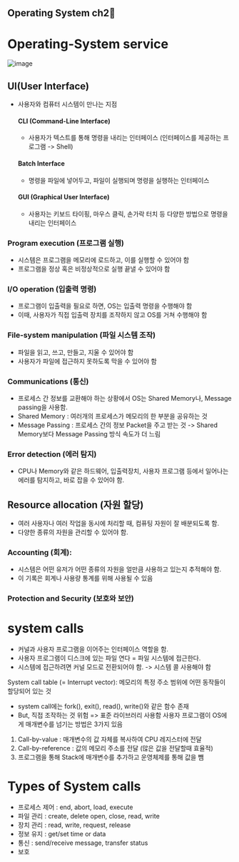 ## Operating System ch2🦕

# Operating-System service

![image](https://github.com/leeseoyoung16/Operating-System/assets/101916673/7d2f6cb1-57d0-4217-a790-02bcadccef03)

## UI(User Interface)

- 사용자와 컴퓨터 시스템이 만나는 지점

  #### CLI (Command-Line Interface)
  
  - 사용자가 텍스트를 통해 명령을 내리는 인터페이스 (인터페이스를 제공하는 프로그램 -> Shell)

  #### Batch Interface

  - 명령을 파일에 넣어두고, 파일이 실행되며 명령을 실행하는 인터페이스
 
  #### GUI (Graphical User Interface)

   - 사용자는 키보드 타이핑, 마우스 클릭, 손가락 터치 등 다양한 방법으로 명령을 내리는 인터페이스

### Program execution (프로그램 실행)

 - 시스템은 프로그램을 메모리에 로드하고, 이를 실행할 수 있어야 함
 - 프로그램을 정상 혹은 비정상적으로 실행 끝낼 수 있어야 함

### I/O operation (입출력 명령)

- 프로그램이 입출력을 필요로 하면, OS는 입출력 명령을 수행해야 함
- 이때, 사용자가 직접 입출력 장치를 조작하지 않고 OS를 거쳐 수행해야 함

### File-system manipulation (파일 시스템 조작)

- 파일을 읽고, 쓰고, 만들고, 지울 수 있어야 함
- 사용자가 파일에 접근하지 못하도록 막을 수 있어야 함

### Communications (통신)

- 프로세스 간 정보를 교환해야 하는 상황에서 OS는 Shared Memory나, Message passing을 사용함.
- Shared Memory : 여러개의 프로세스가 메모리의 한 부분을 공유하는 것
- Message Passing : 프로세스 간의 정보 Packet을 주고 받는 것
-> Shared Memory보다 Message Passing 방식 속도가 더 느림

### Error detection (에러 탐지)

- CPU나 Memory와 같은 하드웨어, 입출력장치, 사용자 프로그램 등에서 일어나는 에러를 탐지하고, 바로 잡을 수 있어야 함.

## Resource allocation (자원 할당) 

- 여러 사용자나 여러 작업을 동시에 처리할 때, 컴퓨팅 자원이 잘 배분되도록 함.
- 다양한 종류의 자원을 관리할 수 있어야 함.

### Accounting (회계):

- 시스템은 어떤 유저가 어떤 종류의 자원을 얼만큼 사용하고 있는지 추적해야 함.
- 이 기록은 회계나 사용량 통계를 위해 사용될 수 있음

### Protection and Security (보호와 보안)

# system calls

- 커널과 사용자 프로그램을 이어주는 인터페이스 역할을 함.
- 사용자 프로그램이 디스크에 있는 파일 연다 = 파일 시스템에 접근한다.
- 시스템에 접근하려면 커널 모드로 전환되어야 함. -> 시스템 콜 사용해야 함

System call table (= Interrupt vector): 메모리의 특정 주소 범위에 어떤 동작들이 할당되어 있는 것

- system call에는 fork(), exit(), read(), write()와 같은 함수 존재
- But, 직접 조작하는 것 위험 => 표준 라이브러리 사용함
사용자 프로그램이 OS에게 매개변수를 넘기는 방법은 3가지 있음

1. Call-by-value : 매개변수의 값 자체를 복사하여 CPU 레지스터에 전달
2. Call-by-reference : 값의 메모리 주소를 전달 (많은 값을 전달할때 효율적)
3. 프로그램을 통해 Stack에 매개변수를 추가하고 운영체제를 통해 값을 뺌

# Types of System calls

- 프로세스 제어 : end, abort, load, execute
- 파일 관리 : create, delete open, close, read, write
- 장치 관리 : read, write, request, release
- 정보 유지 : get/set time or data
- 통신 : send/receive message, transfer status
- 보호

